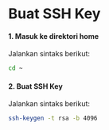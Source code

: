 # Buat SSH Key

#### 1. Masuk ke direktori home

Jalankan sintaks berikut:

````bash
cd ~
````

#### 2. Buat SSH Key

Jalankan sintaks berikut:

````bash
ssh-keygen -t rsa -b 4096
````
